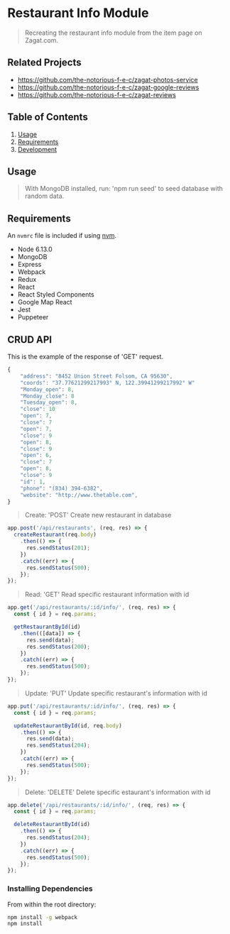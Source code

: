 # Restaurant Info Module

> Recreating the restaurant info module from the item page on Zagat.com.

## Related Projects

  - https://github.com/the-notorious-f-e-c/zagat-photos-service
  - https://github.com/the-notorious-f-e-c/zagat-google-reviews
  - https://github.com/the-notorious-f-e-c/zagat-reviews

## Table of Contents

1. [Usage](#Usage)
1. [Requirements](#requirements)
1. [Development](#development)

## Usage

> With MongoDB installed, run: 'npm run seed' to seed database with random data.

## Requirements

An `nvmrc` file is included if using [nvm](https://github.com/creationix/nvm).

- Node 6.13.0
- MongoDB
- Express
- Webpack
- Redux
- React
- React Styled Components
- Google Map React
- Jest
- Puppeteer

## CRUD API

This is the example of the response of 'GET' request.

```js
{
    "address": "8452 Union Street Folsom, CA 95630",
    "coords": "37.77621299217993° N, 122.39941299217992° W"
    "Monday_open": 8,
    "Monday_close": 8
    "Tuesday_open": 8,
    "close": 10
    "open": 7,
    "close": 7
    "open": 7,
    "close": 9
    "open": 8,
    "close": 9
    "open": 6,
    "close": 7
    "open": 8,
    "close": 9
    "id": 1,
    "phone": "(834) 394-6382",
    "website": "http://www.thetable.com",
}
```

> Create: 'POST'
Create new restaurant in database
```js
app.post('/api/restaurants', (req, res) => {
  createRestaurant(req.body)
    .then(() => {
      res.sendStatus(201);
    })
    .catch((err) => {
      res.sendStatus(500);
    });
});
```
> Read: 'GET'
Read specific restaurant information with id
```js
app.get('/api/restaurants/:id/info/', (req, res) => {
  const { id } = req.params;

  getRestaurantById(id)
    .then(([data]) => {
      res.send(data);
      res.sendStatus(200);
    })
    .catch((err) => {
      res.sendStatus(500);
    });
});
```

> Update: 'PUT'
Update specific restaurant's information with id
```js
app.put('/api/restaurants/:id/info/', (req, res) => {
  const { id } = req.params;

  updateRestaurantById(id, req.body)
    .then(() => {
      res.send(data);
      res.sendStatus(204);
    })
    .catch((err) => {
      res.sendStatus(500);
    });
});

```

> Delete: 'DELETE'
Delete specific estaurant's information with id
```js
app.delete('/api/restaurants/:id/info/', (req, res) => {
  const { id } = req.params;

  deleteRestaurantById(id)
    .then(() => {
      res.sendStatus(204);
    })
    .catch((err) => {
      res.sendStatus(500);
    });
});
```


### Installing Dependencies

From within the root directory:

```sh
npm install -g webpack
npm install
```

